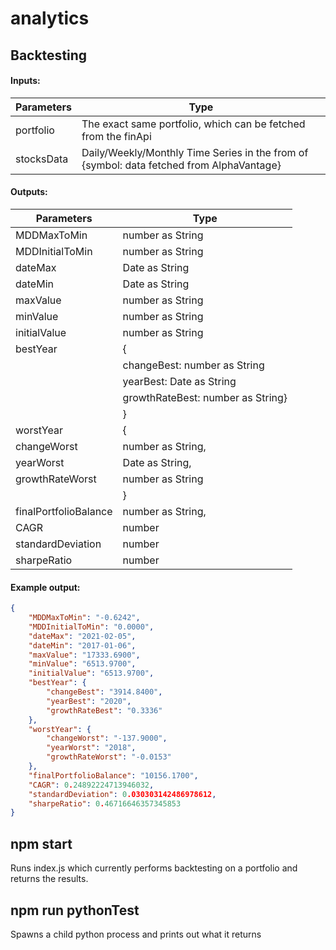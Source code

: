 # analytics

## Backtesting

#### Inputs:

| Parameters | Type                                                                                     |
| ---------- | ---------------------------------------------------------------------------------------- |
| portfolio  | The exact same portfolio, which can be fetched from the finApi                           |
| stocksData | Daily/Weekly/Monthly Time Series in the from of {symbol: data fetched from AlphaVantage} |

#### Outputs:

| Parameters            | Type                              |
| --------------------- | --------------------------------- |
| MDDMaxToMin           | number as String                  |
| MDDInitialToMin       | number as String                  |
| dateMax               | Date as String                    |
| dateMin               | Date as String                    |
| maxValue              | number as String                  |
| minValue              | number as String                  |
| initialValue          | number as String                  |
| bestYear              | {                                 |
|                       | changeBest: number as String      |
|                       | yearBest: Date as String          |
|                       | growthRateBest: number as String} |
|                       | }                                 |
| worstYear             | {                                 |
| changeWorst           | number as String,                 |
| yearWorst             | Date as String,                   |
| growthRateWorst       | number as String                  |
|                       | }                                 |
| finalPortfolioBalance | number as String,                 |
| CAGR                  | number                            |
| standardDeviation     | number                            |
| sharpeRatio           | number                            |

#### Example output:

```json
{
    "MDDMaxToMin": "-0.6242",
    "MDDInitialToMin": "0.0000",
    "dateMax": "2021-02-05",
    "dateMin": "2017-01-06",
    "maxValue": "17333.6900",
    "minValue": "6513.9700",
    "initialValue": "6513.9700",
    "bestYear": {
        "changeBest": "3914.8400",
        "yearBest": "2020",
        "growthRateBest": "0.3336"
    },
    "worstYear": {
        "changeWorst": "-137.9000",
        "yearWorst": "2018",
        "growthRateWorst": "-0.0153"
    },
    "finalPortfolioBalance": "10156.1700",
    "CAGR": 0.24892224713946032,
    "standardDeviation": 0.030303142486978612,
    "sharpeRatio": 0.46716646357345853
}
```

## npm start

Runs index.js which currently performs backtesting on a portfolio and returns the results.

## npm run pythonTest

Spawns a child python process and prints out what it returns
